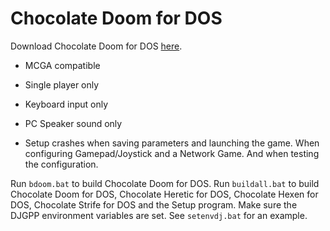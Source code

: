 # Chocolate Doom for DOS

Download Chocolate Doom for DOS [here](https://github.com/FrenkelS/chocolate-doom-for-dos/releases).

* MCGA compatible

* Single player only
* Keyboard input only
* PC Speaker sound only
* Setup crashes when saving parameters and launching the game.
  When configuring Gamepad/Joystick and a Network Game.
  And when testing the configuration.

Run `bdoom.bat` to build Chocolate Doom for DOS.
Run `buildall.bat` to build Chocolate Doom for DOS, Chocolate Heretic for DOS, Chocolate Hexen for DOS, Chocolate Strife for DOS and the Setup program.
Make sure the DJGPP environment variables are set.
See `setenvdj.bat` for an example.